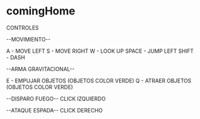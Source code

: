 # comingHome

CONTROLES

--MOVIMIENTO--

A - MOVE LEFT
S - MOVE RIGHT
W - LOOK UP
SPACE - JUMP
LEFT SHIFT - DASH

--ARMA GRAVITACIONAL--

E - EMPUJAR OBJETOS  (OBJETOS COLOR VERDE)
Q - ATRAER OBJETOS    (OBJETOS COLOR VERDE)

--DISPARO FUEGO--
CLICK IZQUIERDO

--ATAQUE ESPADA--
CLICK DERECHO
